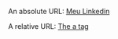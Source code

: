 <html>
 <head>
  <title>Kalisia</title>
 </head>
 <body>
  <p>An absolute URL: <a href="https://www.linkedin.com/in/kalisia/">Meu Linkedin</a></p>
  <p>A relative URL: <a href="tag_a.asp">The a tag</a></p>
 </body>
</html>
